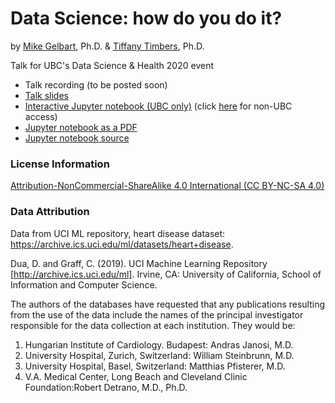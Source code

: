 # Data Science: how do you do it?
by [Mike Gelbart](https://www.mikegelbart.com/), Ph.D. & [Tiffany Timbers](https://www.tiffanytimbers.com/), Ph.D.

Talk for UBC's Data Science & Health 2020 event

- Talk recording (to be posted soon)
- [Talk slides](https://github.com/UBC-MDS/how-do-you-do-it/blob/main/DataScienceHealth2020_DS-how-do-you-do-it.pdf)
- [Interactive Jupyter notebook (UBC only)](https://ubc.syzygy.ca/jupyter/hub/user-redirect/git-pull?repo=https%3A%2F%2Fgithub.com%2FUBC-MDS%2Fhow-do-you-do-it&urlpath=lab%2Ftree%2Fhow-do-you-do-it%2Fds-and-health.ipynb&branch=main) (click [here](https://hub-01.jupyter.cybera.ca/jupyter/hub/user-redirect/git-pull?repo=https%3A%2F%2Fgithub.com%2FUBC-MDS%2Fhow-do-you-do-it&urlpath=lab%2Ftree%2Fhow-do-you-do-it%2Fds-and-health.ipynb&branch=main) for non-UBC access)
- [Jupyter notebook as a PDF](https://github.com/UBC-MDS/how-do-you-do-it/blob/main/ds-and-health.pdf) 
- [Jupyter notebook source](https://github.com/UBC-MDS/how-do-you-do-it/blob/main/ds-and-health.ipynb)

### License Information
[Attribution-NonCommercial-ShareAlike 4.0 International (CC BY-NC-SA 4.0)](https://creativecommons.org/licenses/by-nc-sa/4.0/)

### Data Attribution

Data from UCI ML repository, heart disease dataset: https://archive.ics.uci.edu/ml/datasets/heart+disease.


Dua, D. and Graff, C. (2019). UCI Machine Learning Repository [http://archive.ics.uci.edu/ml]. Irvine, CA: University of California, School of Information and Computer Science.

The authors of the databases have requested that any publications resulting from the use of the data include the names of the principal investigator responsible for the data collection at each institution. They would be:
1. Hungarian Institute of Cardiology. Budapest: Andras Janosi, M.D.
2. University Hospital, Zurich, Switzerland: William Steinbrunn, M.D.
3. University Hospital, Basel, Switzerland: Matthias Pfisterer, M.D.
4. V.A. Medical Center, Long Beach and Cleveland Clinic Foundation:Robert Detrano, M.D., Ph.D.
